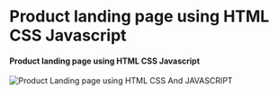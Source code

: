 # Product landing page using HTML CSS Javascript


#### Product landing page using HTML CSS Javascript

![Product Landing page using  HTML CSS And JAVASCRIPT](https://user-images.githubusercontent.com/57999016/131688520-2bfd0f68-594c-4c07-a30a-aa5261e2aff3.png)




